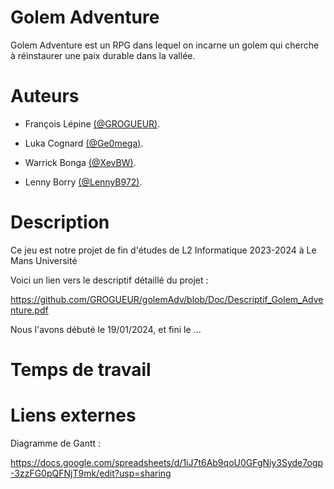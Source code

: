 
# Golem Adventure

Golem Adventure est un RPG dans lequel on incarne un golem qui cherche à réinstaurer une paix durable dans la vallée.

# Auteurs
- François Lépine [(@GROGUEUR)](https://github.com/GROGUEUR).

- Luka Cognard [(@Ge0mega)](https://github.com/Ge0mega).

- Warrick Bonga [(@XevBW)](https://github.com/XevBW).

- Lenny Borry [(@LennyB972)](https://github.com/LennyB972).

# Description
Ce jeu est notre projet de fin d'études de 
L2 Informatique 2023-2024 à Le Mans Université

Voici un lien vers le descriptif détaillé du projet :

 https://github.com/GROGUEUR/golemAdv/blob/Doc/Descriptif_Golem_Adventure.pdf


Nous l'avons débuté le 19/01/2024, et fini le ...

# Temps de travail


# Liens externes
Diagramme de Gantt : 

https://docs.google.com/spreadsheets/d/1iJ7t6Ab9qoU0GFgNiy3Syde7ogp-3zzFG0pQFNjT9mk/edit?usp=sharing

